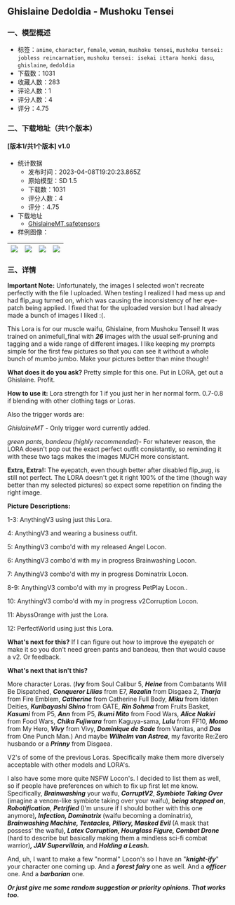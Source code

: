 ## Ghislaine Dedoldia - Mushoku Tensei
### 一、模型概述

- 标签：`anime`, `character`, `female`, `woman`, `mushoku tensei`, `mushoku tensei: jobless reincarnation`, `mushoku tensei: isekai ittara honki dasu`, `ghislaine`, `dedoldia`
- 下载数：1031
- 收藏人数：283
- 评论人数：1
- 评分人数：4
- 评分：4.75

### 二、下载地址（共1个版本）

#### [版本1/共1个版本] v1.0

- 统计数据
  - 发布时间：2023-04-08T19:20:23.865Z
  - 原始模型：SD 1.5
  - 下载数：1031
  - 评分人数：4
  - 评分：4.75
- 下载地址
  - [GhislaineMT.safetensors](https://civitai.com/api/download/models/40244)
- 样例图像：

| <img src="https://image.civitai.com/xG1nkqKTMzGDvpLrqFT7WA/7bb19260-fe6f-406a-9cbf-73acc5a95b00/width=450/445072.jpeg" /> | <img src="https://image.civitai.com/xG1nkqKTMzGDvpLrqFT7WA/da6ae99b-2ff8-4320-d9cc-f65098127f00/width=450/445076.jpeg" /> | <img src="https://image.civitai.com/xG1nkqKTMzGDvpLrqFT7WA/3c7b1d75-df0d-4f1f-1ed4-027ae0c4db00/width=450/445067.jpeg" /> | <img src="https://image.civitai.com/xG1nkqKTMzGDvpLrqFT7WA/7d70448c-fc0d-485c-f670-7c7c0996c500/width=450/445070.jpeg" /> |
| ---- | ---- | ---- | ---- |


### 三、详情
<p><strong>Important Note:</strong> Unfortunately, the images I selected won't recreate perfectly with the file I uploaded. When testing I realized I had mess up and had flip_aug turned on, which was causing the inconsistency of her eye-patch being applied. I fixed that for the uploaded version but I had already made a bunch of images I liked :(.</p><p>This Lora is for our muscle waifu, Ghislaine, from Mushoku Tensei! It was trained on animefull_final with <strong><em>26</em></strong> images with the usual self-pruning and tagging and a wide range of different images. I like keeping my prompts simple for the first few pictures so that you can see it without a whole bunch of mumbo jumbo. Make your pictures better than mine though!</p><p><strong>What does it do you ask?</strong> Pretty simple for this one. Put in LORA, get out a Ghislaine. Profit.</p><p><strong>How to use it:</strong> Lora strength for 1 if you just her in her normal form. 0.7-0.8 if blending with other clothing tags or Loras.</p><p>Also the trigger words are:</p><p><em>GhislaineMT - </em>Only trigger word currently added.</p><p><em>green pants, bandeau (highly recommended)</em>- For whatever reason, the LORA doesn't pop out the exact perfect outfit consistantly, so reminding it with these two tags makes the images MUCH more consistant.</p><p><strong>Extra, Extra!:</strong> The eyepatch, even though better after disabled flip_aug, is still not perfect. The LORA doesn't get it right 100% of the time (though way better than my selected pictures) so expect some repetition on finding the right image.</p><p><strong>Picture Descriptions:</strong></p><p>1-3: AnythingV3 using just this Lora. </p><p>4: AnythingV3 and wearing a business outfit.</p><p>5: AnythingV3 combo'd with my released Angel Locon.</p><p>6: AnythingV3 combo'd with my in progress Brainwashing Locon.</p><p>7: AnythingV3 combo'd with my in progress Dominatrix Locon.</p><p>8-9: AnythingV3 combo'd with my in progress PetPlay Locon..</p><p>10: AnythingV3 combo'd with my in progress v2Corruption Locon.</p><p>11: AbyssOrange with just the Lora.</p><p>12: PerfectWorld using just this Lora.</p><p><strong>What's next for this?</strong> If I can figure out how to improve the eyepatch or make it so you don't need green pants and bandeau, then that would cause a v2. Or feedback.</p><p><strong>What's next that isn't this?</strong></p><p>More character Loras. (<strong><em>Ivy </em></strong>from Soul Calibur 5, <strong><em>Heine </em></strong>from Combatants Will Be Dispatched, <strong><em>Conqueror Lilias</em></strong> from E7, <strong><em>Rozalin</em></strong> from Disgaea 2, <strong><em>Tharja</em></strong> from Fire Emblem, <strong><em>Catherine</em></strong> from Catherine Full Body, <strong><em>Miku </em></strong>from Idaten Deities, <strong><em>Kuribayashi Shino</em></strong> from GATE, <strong><em>Rin Sohma</em></strong> from Fruits Basket, <strong><em>Kasumi</em></strong> from P5, <strong><em>Ann</em></strong> from P5, <strong><em>Ikumi Mito</em></strong> from Food Wars, <strong><em>Alice Nakiri</em></strong> from Food Wars, <strong><em>Chika Fujiwara</em></strong> from Kaguya-sama, <strong><em>Lulu</em></strong> from FF10, <strong><em>Momo</em></strong> from My Hero,<strong><em> Vivy</em></strong> from Vivy, <strong><em>Dominique de Sade</em></strong> from Vanitas, and <strong><em>Dos</em></strong> from One Punch Man.) And maybe <strong><em>Wilhelm van Astrea</em></strong>, my favorite Re:Zero husbando or a<strong><em> Prinny</em></strong> from Disgaea.</p><p>V2's of some of the previous Loras. Specifically make them more diversely acceptable with other models and LORA's.</p><p>I also have some more quite NSFW Locon's. I decided to list them as well, so if people have preferences on which to fix up first let me know. Specifically, <strong><em>Brainwashing</em></strong> your waifu, <strong><em>CorruptV2</em></strong>, <strong><em>Symbiote Taking Over</em></strong> (imagine a venom-like symbiote taking over your waifu), <strong><em>being stepped on</em></strong>, <strong><em>Robotification</em></strong>, <strong><em>Petrified</em> </strong>(I'm unsure if I should bother with this one anymore)<strong><em>, Infection, Dominatrix</em> </strong>(waifu becoming a dominatrix)<strong><em>, Brainwashing Machine, Tentacles, Pillory, Masked Evil </em></strong>(A mask that possess' the waifu)<strong><em>, Latex Corruption, Hourglass Figure, Combat Drone</em> </strong>(hard to describe but basically making them a mindless sci-fi combat warrior)<strong><em>, JAV Supervillain, </em></strong>and<strong><em> Holding a Leash.</em></strong></p><p>And, uh, I want to make a few "normal" Locon's so I have an "<strong><em>knight-ify</em></strong>" your character one coming up. And a <strong><em>forest fairy </em></strong>one as well. And a <strong><em>officer</em></strong> one. And a <strong><em>barbarian</em></strong> one.</p><p><strong><em>Or just give me some random suggestion or priority opinions. That works too.</em></strong></p>
